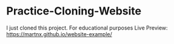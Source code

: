 # Practice-Cloning-Website
I just cloned this project. For educational purposes
Live Preview: https://martnx.github.io/website-example/
